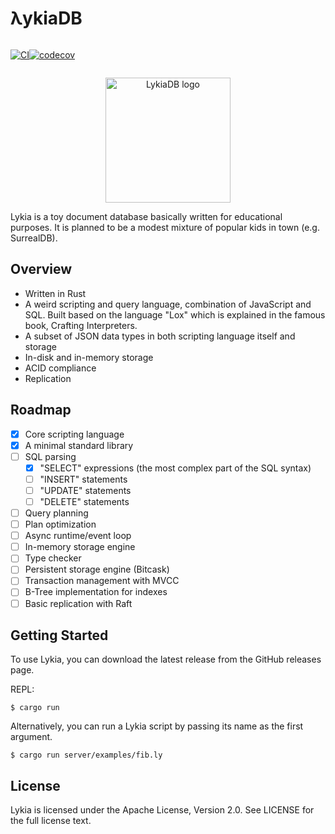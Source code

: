 # λykiaDB
<div style="display: flex;">
<div>

[![CI](https://github.com/lykia-rs/lykiadb/actions/workflows/ci.yml/badge.svg?branch=main)](https://github.com/lykia-rs/lykiadb/actions/workflows/ci.yml)

</div>
<div>

[![codecov](https://codecov.io/gh/lykia-rs/lykiadb/graph/badge.svg?token=DGIK7BE3K1)](https://codecov.io/gh/lykia-rs/lykiadb)

</div>
</div>

<p align="center">
    <img alt="LykiaDB logo" height="200" src="https://vcankeklik.com/assets/img/logo.svg?v=051223">
</p>


Lykia is a toy document database basically written for educational purposes. It is planned to be a modest mixture of popular kids in town (e.g. SurrealDB).

## Overview
- Written in Rust
- A weird scripting and query language, combination of JavaScript and SQL. Built based on the language "Lox" which is explained in the famous book, Crafting Interpreters.
- A subset of JSON data types in both scripting language itself and storage
- In-disk and in-memory storage
- ACID compliance
- Replication

## Roadmap

- [x] Core scripting language
- [x] A minimal standard library
- [ ] SQL parsing
    - [x] "SELECT" expressions (the most complex part of the SQL syntax)
    - [ ] "INSERT" statements
    - [ ] "UPDATE" statements
    - [ ] "DELETE" statements
- [ ] Query planning
- [ ] Plan optimization
- [ ] Async runtime/event loop
- [ ] In-memory storage engine
- [ ] Type checker
- [ ] Persistent storage engine (Bitcask)
- [ ] Transaction management with MVCC
- [ ] B-Tree implementation for indexes
- [ ] Basic replication with Raft

## Getting Started
To use Lykia, you can download the latest release from the GitHub releases page.

REPL:

```shell
$ cargo run
```
Alternatively, you can run a Lykia script by passing its name as the first argument.

```shell 
$ cargo run server/examples/fib.ly
```

## License
Lykia is licensed under the Apache License, Version 2.0. See LICENSE for the full license text.